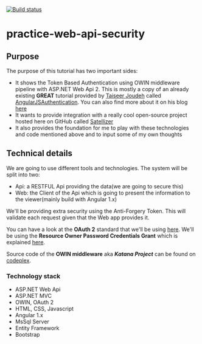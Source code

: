 [![Build status](https://ci.appveyor.com/api/projects/status/6d1wt5hjaag1qxbh?svg=true)](https://ci.appveyor.com/project/aoancea/practice-web-api-security)

# practice-web-api-security

## Purpose
The purpose of this tutorial has two important sides:
  * It shows the Token Based Authentication using OWIN middleware pipeline with ASP.NET Web Api 2. This is mostly a copy of an already existing **GREAT** tutorial provided by [Taiseer Joudeh](https://github.com/tjoudeh) called [AngularJSAuthentication](https://github.com/tjoudeh/AngularJSAuthentication). You can also find more about it on his blog [here](http://bitoftech.net/2014/06/01/token-based-authentication-asp-net-web-api-2-owin-asp-net-identity/)
  * It wants to provide integration with a really cool open-source project hosted here on GitHub called [Satellizer](https://github.com/sahat/satellizer)
  * It also provides the foundation for me to play with these technologies and code mentioned above and to input some of my own thoughts

## Technical details
We are going to use different tools and technologies. The system will be split into two:
  * Api: a RESTFUL Api providing the data(we are going to secure this)
  * Web: the Client of the Api which is going to present the information to the viewer(mainly build with Angular 1.x)

We'll be providing extra security using the Anti-Forgery Token. This will validate each request given that the Web app provides it.

You can have a look at the **OAuth 2** standard that we'll be using [here](https://tools.ietf.org/html/rfc6749). We'll be using the **Resource Owner Password Credentials Grant** which is explained [here](http://tools.ietf.org/html/rfc6749#section-4.3).

Source code of the **OWIN middleware** aka ***Katana Project*** can be found on [codeplex](https://katanaproject.codeplex.com/SourceControl/latest#README).

### Technology stack
 * ASP.NET Web Api
 * ASP.NET MVC
 * OWIN, OAuth 2
 * HTML, CSS, Javascript
 * Angular 1.x
 * MsSql Server
 * Entity Framework
 * Bootstrap
